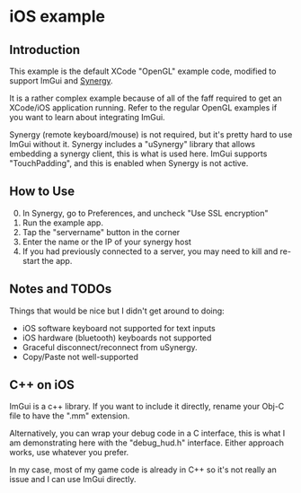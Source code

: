 # iOS example

## Introduction

This example is the default XCode "OpenGL" example code, modified to support ImGui and [Synergy](http://synergy-project.org/). 

It is a rather complex example because of all of the faff required to get an XCode/iOS application running. Refer to the regular OpenGL examples if you want to learn about integrating ImGui.

Synergy (remote keyboard/mouse) is not required, but it's pretty hard to use ImGui without it. Synergy includes a "uSynergy" library that allows embedding a synergy client, this is what is used here. ImGui supports "TouchPadding", and this is enabled when Synergy is not active.

## How to Use

0. In Synergy, go to Preferences, and uncheck "Use SSL encryption"
0. Run the example app.
0. Tap the "servername" button in the corner
0. Enter the name or the IP of your synergy host
0. If you had previously connected to a server, you may need to kill and re-start the app.

## Notes and TODOs

Things that would be nice but I didn't get around to doing:

* iOS software keyboard not supported for text inputs
* iOS hardware (bluetooth) keyboards not supported
* Graceful disconnect/reconnect from uSynergy.
* Copy/Paste not well-supported

## C++ on iOS
ImGui is a c++ library. If you want to include it directly, rename your Obj-C file to have the ".mm" extension. 

Alternatively, you can wrap your debug code in a C interface, this is what I am demonstrating here with the "debug_hud.h" interface. Either approach works, use whatever you prefer.

In my case, most of my game code is already in C++ so it's not really an issue and I can use ImGui directly.
